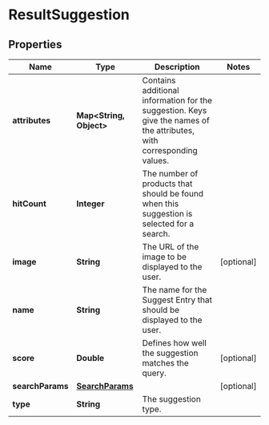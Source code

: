 

# ResultSuggestion


## Properties

Name | Type | Description | Notes
------------ | ------------- | ------------- | -------------
**attributes** | **Map&lt;String, Object&gt;** | Contains additional information for the suggestion. Keys give the names of the attributes, with corresponding values. | 
**hitCount** | **Integer** | The number of products that should be found when this suggestion is selected for a search. | 
**image** | **String** | The URL of the image to be displayed to the user. |  [optional]
**name** | **String** | The name for the Suggest Entry that should be displayed to the user. | 
**score** | **Double** | Defines how well the suggestion matches the query. |  [optional]
**searchParams** | [**SearchParams**](SearchParams.md) |  |  [optional]
**type** | **String** | The suggestion type. | 



